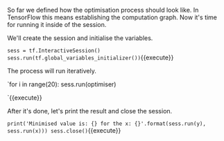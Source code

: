 So far we defined how the optimisation process should look like. In TensorFlow this means establishing the computation graph. Now it's time for running it inside of the session.

We'll create the session and initialise the variables.

`sess = tf.InteractiveSession()
sess.run(tf.global_variables_initializer())`{{execute}}

The process will run iteratively.

`for i in range(20):
   sess.run(optimiser)

`{{execute}}

After it's done, let's print the result and close the session.

`print('Minimised value is: {} for the x: {}'.format(sess.run(y), sess.run(x)))
sess.close()`{{execute}}
